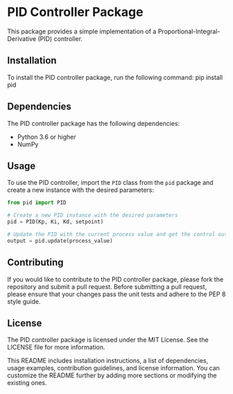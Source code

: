 # PID Controller Package

This package provides a simple implementation of a Proportional-Integral-Derivative (PID) controller.

## Installation

To install the PID controller package, run the following command:
pip install pid


## Dependencies

The PID controller package has the following dependencies:

- Python 3.6 or higher
- NumPy

## Usage

To use the PID controller, import the `PID` class from the `pid` package and create a new instance with the desired parameters:

```python
from pid import PID

# Create a new PID instance with the desired parameters
pid = PID(Kp, Ki, Kd, setpoint)

# Update the PID with the current process value and get the control output
output = pid.update(process_value)
```

## Contributing
If you would like to contribute to the PID controller package, please fork the repository and submit a pull request. Before submitting a pull request, please ensure that your changes pass the unit tests and adhere to the PEP 8 style guide.

## License
The PID controller package is licensed under the MIT License. See the LICENSE file for more information.


This README includes installation instructions, a list of dependencies, usage examples, contribution guidelines, and license information. You can customize the README further by adding more sections or modifying the existing ones.

